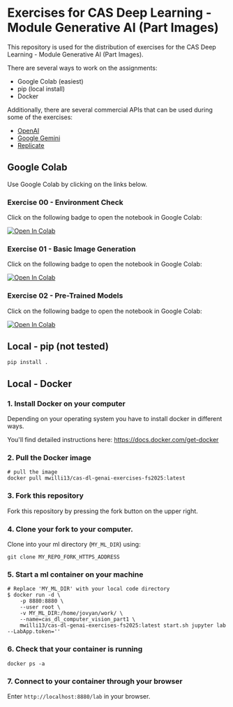 # Exercises for CAS Deep Learning - Module Generative AI (Part Images)

This repository is used for the distribution of exercises for the CAS Deep Learning - Module Generative AI  (Part Images).

There are several ways to work on the assignments:

- Google Colab (easiest)
- pip  (local install)
- Docker

Additionally, there are several commercial APIs that can be used during some of the exercises:

- [OpenAI](https://openai.com/api/)
- [Google Gemini](https://ai.google.dev/)
- [Replicate](https://replicate.com/)

## Google Colab

Use Google Colab by clicking on the links below.

### Exercise 00 - Environment Check

Click on the following badge to open the notebook in Google Colab:

[![Open In Colab](https://colab.research.google.com/assets/colab-badge.svg)](https://colab.research.google.com/github/marco-willi/cas-dl-genai-exercises-fs2025/blob/main/notebooks/00_env_check/env_check.ipynb)

### Exercise 01 - Basic Image Generation

Click on the following badge to open the notebook in Google Colab:

[![Open In Colab](https://colab.research.google.com/assets/colab-badge.svg)](https://colab.research.google.com/github/marco-willi/cas-dl-genai-exercises-fs2025/blob/main/notebooks/01_basic_image_generation/basic_image_generation.ipynb)

### Exercise 02 - Pre-Trained Models

Click on the following badge to open the notebook in Google Colab:

[![Open In Colab](https://colab.research.google.com/assets/colab-badge.svg)](https://colab.research.google.com/github/marco-willi/cas-dl-genai-exercises-fs2025/blob/main/notebooks/02_pre_trained_models/pre_trained_models.ipynb)


## Local - pip (not tested)

```
pip install .
```

## Local - Docker

### 1. Install Docker on your computer

Depending on your operating system you have to install docker in different ways.

You'll find detailed instructions here: https://docs.docker.com/get-docker

### 2. Pull the Docker image

```
# pull the image
docker pull mwilli13/cas-dl-genai-exercises-fs2025:latest
```

### 3. Fork this repository

Fork this repository by pressing the fork button on the upper right.

### 4. Clone your fork to your computer.

Clone into your ml directory (`MY_ML_DIR`) using:

```
git clone MY_REPO_FORK_HTTPS_ADDRESS
```

### 5. Start a ml container on your machine

```
# Replace 'MY_ML_DIR' with your local code directory
$ docker run -d \
    -p 8880:8880 \
    --user root \
    -v MY_ML_DIR:/home/jovyan/work/ \
    --name=cas_dl_computer_vision_part1 \
    mwilli13/cas-dl-genai-exercises-fs2025:latest start.sh jupyter lab --LabApp.token=''
```

### 6. Check that your container is running

```
docker ps -a
```

### 7. Connect to your container through your browser

Enter `http://localhost:8880/lab` in your browser.
